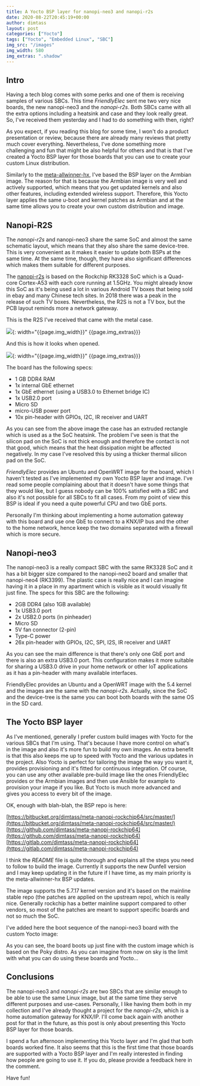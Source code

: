 ```yaml
---
title: A Yocto BSP layer for nanopi-neo3 and nanopi-r2s
date: 2020-08-22T20:45:19+00:00
author: dimtass
layout: post
categories: ["Yocto"]
tags: ["Yocto", "Embedded Linux", "SBC"]
img_src: "/images"
img_width: 580
img_extras: ".shadow"
---
```

## Intro

Having a tech blog comes with some perks and one of them is receiving samples of various SBCs. This time _FriendlyElec_ sent me two very nice boards, the new nanopi-neo3 and the _nanopi-r2s_. Both SBCs came with all the extra options including a heatsink and case and they look really great. So, I've received them yesterday and I had to do something with then, right?

As you expect, if you reading this blog for some time, I won't do a product presentation or review, because there are already many reviews that pretty much cover everything. Nevertheless, I've done something more challenging and fun that might be also helpful for others and that is that I've created a Yocto BSP layer for those boards that you can use to create your custom Linux distribution.

Similarly to the [meta-allwinner-hx](https://gitlab.com/dimtass/meta-allwinner-hx), I've based the BSP layer on the Armbian image. The reason for that is because the Armbian image is very well and actively supported, which means that you get updated kernels and also other features, including extended wireless support. Therefore, this Yocto layer applies the same u-boot and kernel patches as Armbian and at the same time allows you to create your own custom distribution and image.

## Nanopi-R2S

The _nanopi-r2s_ and nanopi-neo3 share the same SoC and almost the same schematic layout, which means that they also share the same device-tree. This is very convenient as it makes it easier to update both BSPs at the same time. At the same time, though, they have also significant differences which makes them suitable for different purposes.

The [nanopi-r2s](https://wiki.friendlyarm.com/wiki/index.php/NanoPi_R2S) is based on the Rockchip RK3328 SoC which is a Quad-core Cortex-A53 with each core running at 1.5GHz. You might already know this SoC as it's being used a lot in various Android TV boxes that being sold in ebay and many Chinese tech sites. In 2018 there was a peak in the release of such TV boxes. Nevertheless, the R2S is not a TV box, but the PCB layout reminds more a network gateway.

This is the R2S I've received that came with the metal case.

![]({{page.img_src}}/nanopi-r2s-closed.jpg){: width="{{page.img_width}}" {{page.img_extras}}}

And this is how it looks when opened.

![]({{page.img_src}}/nanopi-r2s-open.jpg){: width="{{page.img_width}}" {{page.img_extras}}}

The board has the following specs:
  - 1 GB DDR4 RAM
  - 1x internal GbE ethernet
  - 1x GbE ethernet (using a USB3.0 to Ethernet bridge IC)
  - 1x USB2.0 port
  - Micro SD
  - micro-USB power port
  - 10x pin-header with GPIOs, I2C, IR receiver and UART

As you can see from the above image the case has an extruded rectangle which is used as a the SoC heatsink. The problem I've seen is that the silicon pad on the SoC is not thick enough and therefore the contact is not that good, which means that the heat dissipation might be affected negatively. In my case I've resolved this by using a thicker thermal silicon pad on the SoC.

_FriendlyElec_ provides an Ubuntu and OpenWRT image for the board, which I haven't tested as I've implemented my own Yocto BSP layer and image. I've read some people complaining about that it doesn't have some things that they would like, but I guess nobody can be 100% satisfied with a SBC and also it's not possible for all SBCs to fit all cases. From my point of view this BSP is ideal if you need a quite powerful CPU and two GbE ports.

Personally I'm thinking about implementing a home automation gateway with this board and use one GbE to connect to a KNX/IP bus and the other to the home network, hence keep the two domains separated with a firewall which is more secure.

## Nanopi-neo3

The nanopi-neo3 is a really compact SBC with the same RK3328 SoC and it has a bit bigger size compared to the nanopi-neo2 board and smaller that nanopi-neo4 (RK3399). The plastic case is really nice and I can imagine having it in a place in my apartment which is visible as it would visually fit just fine. The specs for this SBC are the following:

  - 2GB DDR4 (also 1GB available)
  - 1x USB3.0 port
  - 2x USB2.0 ports (in pinheader)
  - Micro SD
  - 5V fan connector (2-pin)
  - Type-C power
  - 26x pin-header with GPIOs, I2C, SPI, I2S, IR receiver and UART

As you can see the main difference is that there's only one GbE port and there is also an extra USB3.0 port. This configuration makes it more suitable for sharing a USB3.0 drive in your home network or other IoT applications as it has a pin-header with many available interfaces.

FriendlyElec provides an Ubuntu and a OpenWRT image with the 5.4 kernel and the images are the same with the _nanopi-r2s_. Actually, since the SoC and the device-tree is the same you can boot both boards with the same OS in the SD card.

## The Yocto BSP layer

As I've mentioned, generally I prefer custom build images with Yocto for the various SBCs that I'm using. That's because I have more control on what's in the image and also it's more fun to build my own images. An extra benefit is that this also keeps me up to speed with Yocto and the various updates in the project. Also Yocto is perfect for tailoring the image the way you want it, provides provisioning and it's fitted for continuous integration. Of course, you can use any other available pre-build image like the ones FriendlyElec provides or the Armbian images and then use Ansible for example to provision your image if you like. But Yocto is much more advanced and gives you access to every bit of the image.

OK, enough with blah-blah, the BSP repo is here:

[https://bitbucket.org/dimtass/meta-nanopi-rockchip64/src/master/](https://bitbucket.org/dimtass/meta-nanopi-rockchip64/src/master/)
[https://github.com/dimtass/meta-nanopi-rockchip64](https://github.com/dimtass/meta-nanopi-rockchip64)
[https://gitlab.com/dimtass/meta-nanopi-rockchip64](https://gitlab.com/dimtass/meta-nanopi-rockchip64)

I think the _README_ file is quite thorough and explains all the steps you need to follow to build the image. Currently it supports the new Dunfell version and I may keep updating it in the future if I have time, as my main priority is the meta-allwinner-hx BSP updates.

The image supports the 5.7.17 kernel version and it's based on the mainline stable repo (the patches are applied on the upstream repo), which is really nice. Generally rockchip has a better mainline support compared to other vendors, so most of the patches are meant to support specific boards and not so much the SoC.

I've added here the boot sequence of the nanopi-neo3 board with the custom Yocto image:
<script id="asciicast-bJEabNAknN5z6D79V3qGmJ3IE" src="https://asciinema.org/a/bJEabNAknN5z6D79V3qGmJ3IE.js" async></script>

As you can see, the board boots up just fine with the custom image which is based on the Poky distro. As you can imagine from now on sky is the limit with what you can do using these boards and Yocto...

## Conclusions

The nanopi-neo3 and _nanopi-r2s_ are two SBCs that are similar enough to be able to use the same Linux image, but at the same time they serve different purposes and use-cases. Personally, I like having them both in my collection and I've already thought a project for the _nanopi-r2s_, which is a home automation gateway for KNX/IP. I'll come back again with another post for that in the future, as this post is only about presenting this Yocto BSP layer for those boards.

I spend a fun afternoon implementing this Yocto layer and I'm glad that both boards worked fine. It also seems that this is the first time that those boards are supported with a Yocto BSP layer and I'm really interested in finding how people are going to use it. If you do, please provide a feedback here in the comment.

Have fun!